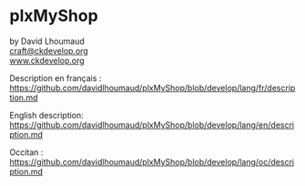 # plxMyShop

by David Lhoumaud  
craft@ckdevelop.org  
www.ckdevelop.org  

Description en français :  
https://github.com/davidlhoumaud/plxMyShop/blob/develop/lang/fr/description.md

English description:  
https://github.com/davidlhoumaud/plxMyShop/blob/develop/lang/en/description.md

Occitan :  
https://github.com/davidlhoumaud/plxMyShop/blob/develop/lang/oc/description.md

